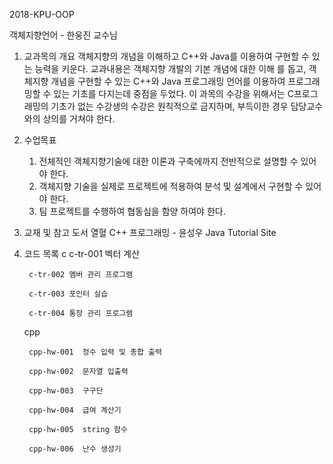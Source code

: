 2018-KPU-OOP

객체지향언어 - 한웅진 교수님

1. 교과목의 개요
    객체지향의 개념을 이해하고 C++와 Java를 이용하여 구현할 수 있는 능력을 키운다. 교과내용은 객체지향 개발의 기본 개념에 대한 이해
    를 돕고, 객체지향 개념을 구현할 수 있는 C++와 Java 프로그래밍 언어를 이용하여 프로그래밍할 수 있는 기초를 다지는데 중점을 두었다.
    이 과목의 수강을 위해서는 C프로그래밍의 기초가 없는 수강생의 수강은 원칙적으로 금지하며, 부득이한 경우 담당교수와의 상의를 거쳐야 한다.

2. 수업목표
    1. 전체적인 객체지향기술에 대한 이론과 구축에까지 전반적으로 설명할 수 있어야 한다.
    2. 객체지향 기술을 실제로 프로젝트에 적용하여 분석 및 설계에서 구현할 수 있어야 한다.
    3. 팀 프로젝트를 수행하여 협동심을 함양 하여야 한다.

3. 교재 및 참고 도서
    열혈 C++ 프로그래밍 - 윤성우
    Java Tutorial Site 

4. 코드 목록
    c
        c-tr-001 벡터 계산

        c-tr-002 멤버 관리 프로그램

        c-tr-003 포인터 실습

        c-tr-004 통장 관리 프로그램

    cpp

        cpp-hw-001  정수 입력 및 총합 출력

        cpp-hw-002  문자열 입출력                   

        cpp-hw-003  구구단

        cpp-hw-004  급여 계산기

        cpp-hw-005  string 함수

        cpp-hw-006  난수 생성기
